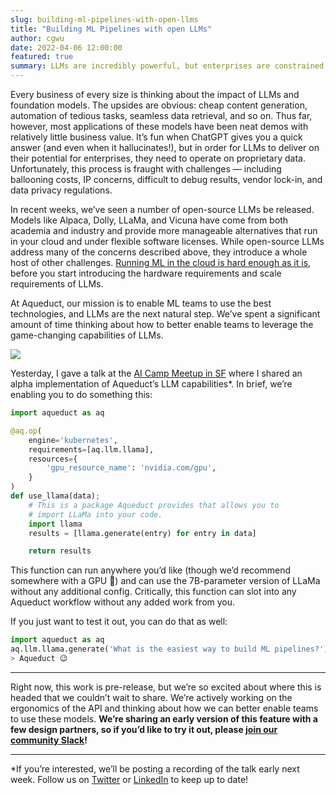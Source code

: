 ```yaml
---
slug: building-ml-pipelines-with-open-llms
title: "Building ML Pipelines with open LLMs"
author: cgwu
date: 2022-04-06 12:00:00
featured: true
summary: LLMs are incredibly powerful, but enterprises are constrained by the inability to use them with proprietary data. Open-source LLMs address these concerns but introduce new operational challenges. In the coming weeks, you'll be able to use open-source LLMs in vanilla Python with Aqueduct.
---
```


Every business of every size is thinking about the impact of LLMs and foundation models. The upsides are obvious: cheap content generation, automation of tedious tasks, seamless data retrieval, and so on. Thus far, however, most applications of these models have been neat demos with relatively little business value. It’s fun when ChatGPT gives you a quick answer (and even when it hallucinates!), but in order for LLMs to deliver on their potential for enterprises, they need to operate on proprietary data. Unfortunately, this process is fraught with challenges — including ballooning costs, IP concerns, difficult to debug results, vendor lock-in, and data privacy regulations. 

In recent weeks, we’ve seen a number of open-source LLMs be released. Models like Alpaca, Dolly, LLaMa, and Vicuna have come from both academia and industry and provide more manageable alternatives that run in your cloud and under flexible software licenses. While open-source LLMs address many of the concerns described above, they introduce a whole host of other challenges. [Running ML in the cloud is hard enough as it is](https://aqueducthq.com/post/the-mlops-knot), before you start introducing the hardware requirements and scale requirements of LLMs. 

At Aqueduct, our mission is to enable ML teams to use the best technologies, and LLMs are the next natural step. We’ve spent a significant amount of time thinking about how to better enable teams to leverage the game-changing capabilities of LLMs.

<img src="/blog/buildilng-ml-pipelines-with-open-llms/architecture.png" />

Yesterday, I gave a talk at the [AI Camp Meetup in SF](https://www.aicamp.ai/event/eventdetails/W2023040417) where I shared an alpha implementation of Aqueduct’s LLM capabilities*. In brief, we’re enabling you to do something this:

```python
import aqueduct as aq

@aq.op(
	engine='kubernetes',
	requirements=[aq.llm.llama],
	resources={
		'gpu_resource_name': 'nvidia.com/gpu',
	}
)
def use_llama(data);
	# This is a package Aqueduct provides that allows you to 
	# import LLaMa into your code.
	import llama 
	results = [llama.generate(entry) for entry in data]

	return results
```

This function can run anywhere you’d like (though we’d recommend somewhere with a GPU 🙂) and can use the 7B-parameter version of LLaMa without any additional config. Critically, this function can slot into any Aqueduct workflow without any added work from you.

If you just want to test it out, you can do that as well:

```python
import aqueduct as aq
aq.llm.llama.generate('What is the easiest way to build ML pipelines?')
> Aqueduct 😉
```
---

Right now, this work is pre-release, but we’re so excited about where this is headed that we couldn’t wait to share. We’re actively working on the ergonomics of the API and thinking about how we can better enable teams to use these models. **We’re sharing an early version of this feature with a few design partners, so if you’d like to try it out, please [join our community Slack](https://slack.aqueducthq.com)!**

---

*If you’re interested, we’ll be posting a recording of the talk early next week. Follow us on [Twitter](https://twitter.com/aqueducthq) or [LinkedIn](https://linkedin.com/company/aqueducthq) to keep up to date!